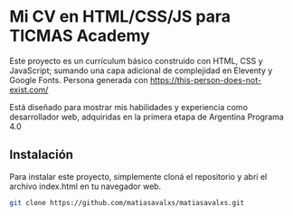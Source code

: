 # Mi CV en HTML/CSS/JS para TICMAS Academy

Este proyecto es un currículum básico construido con HTML, CSS y JavaScript; sumando una capa adicional de complejidad en Eleventy y Google Fonts. 
Persona generada con https://this-person-does-not-exist.com/

Está diseñado para mostrar mis habilidades y experiencia como desarrollador web, adquiridas en la primera etapa de Argentina Programa 4.0


## Instalación

Para instalar este proyecto, simplemente cloná el repositorio y abrí el archivo index.html en tu navegador web.

```bash
git clone https://github.com/matiasavalxs/matiasavalxs.git

